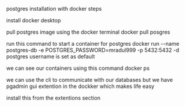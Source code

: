 postgres installation with docker steps

install docker desktop

pull postgres image using the docker terminal 
docker pull posgres

run this command to start a container for postgres 
docker run  --name postgres-db -e POSTGRES_PASSWORD=mradul999 -p 5432:5432 -d postgres
username is set as default

we can see our containers using this command 
docker ps

we can use the cli to communicate with our databases but we have pgadmin gui extention  in the dockker which makes life easy

install this from the extentions section 


